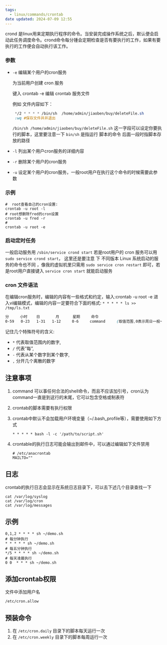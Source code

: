 ```yaml
---
tags:
  - linux/commands/crontab
date updated: 2024-07-09 12:55
---
```


crond 是linux用来定期执行程序的命令。当安装完成操作系统之后，默认便会启动此任务调度命令。crond命令每分锺会定期检查是否有要执行的工作，如果有要执行的工作便会自动执行该工作。

### 参数

- `-e`  编辑某个用户的cron服务

  为当前用户创建 cron 服务

  键入 crontab -e 编辑 crontab 服务文件

  例如 文件内容如下：

  ```css
   */2 * * * * /bin/sh  /home/admin/jiaoben/buy/deleteFile.sh
   :wq #保存文件并并退出
  ```

  `/bin/sh /home/admin/jiaoben/buy/deleteFile.sh` 这一字段可以设定你要执行的脚本，这里要注意一下 `bin/sh` 是指运行 脚本的命令 后面一段时指脚本存放的路径

- `-l` 列出某个用户cron服务的详细内容

- `-r` 删除某个用户的cron服务

- `-u` 设定某个用户的cron服务，一般root用户在执行这个命令的时候需要此参数

### 示例

```shell
#  root查看自己的cron设置:
crontab -u root -l
# root想删除fred的cron设置
crontab -u fred -r
# 
crontab -u root -e
```

### 启动定时任务

一般启动服务用 `/sbin/service crond start` 若是root用户的 cron 服务可以用 `sudo service crond start`， 这里还是要注意 下 不同版本 Linux 系统启动的服务的命令也不同 ，像我的虚拟机里只需用 `sudo service cron restart` 即可，若是root用户直接键入 `service cron start` 就能启动服务

### cron 文件语法

在编辑cron服务时，编辑的内容有一些格式和约定，输入:crontab -u root -e
进入vi编辑模式，编辑的内容一定要符合下面的格式:
`* * * * * ls >> /tmp/ls.txt`

```css
分     小时    日       月      星期     命令
0-59   0-23   1-31   1-12     0-6     command     (取值范围,0表示周日一般一行对应一个任务)
```

记住几个特殊符号的含义:

- `*` 代表取值范围内的数字,
- `/` 代表”每”,
- `-` 代表从某个数字到某个数字,
- `,` 分开几个离散的数字

## 注意事项

1. command 可以事任何合法的shell命令，而且不应该加引号，cron认为command一直是到这行的末尾，它可以包含空格或制表符
2. crontab的脚本需要有执行权限
3. crontab中默认不会加载用户环境变量（~/.bash_profile等），需要使用如下方式

	```shell
	* * * * * bash -l -c '/path/to/script.sh'
	```
4. crontable的执行日志可能会输出到邮件中，可以通过编辑如下文件禁用

	```shell
	# /etc/anacrontab
	MAILTO=""
	```

## 日志

crontab的执行日志会显示在系统日志目录下，可以去下述几个目录查找一下

```shell
cat /var/log/syslog
cat /var/log/cron
cat /var/log/messages
```

## 示例

```shell
0,1,2 * * * * sh ~/demo.sh
# 每分钟执行
* * * * * sh ~/demo.sh
# 每五分钟执行
*/5 * * * * sh ~/demo.sh
# 每天凌晨执行
0 0  * * * sh ~/demo.sh
```

## 添加crontab权限

文件中添加用户名

```shell
/etc/cron.allow
```

## 预装命令

1. 在 `/etc/cron.daily` 目录下的脚本每天运行一次
2. 在 `/etc/cron.weekly` 目录下的脚本每周运行一次
